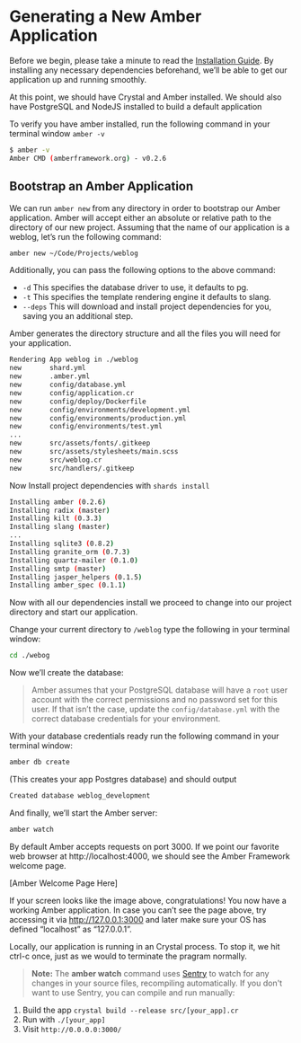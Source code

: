 # Generating a New Amber Application

Before we begin, please take a minute to read the [Installation Guide](getting-started/Installation/README.md). By installing any necessary dependencies beforehand, we’ll be able to get our application up and running smoothly.

At this point, we should have Crystal and Amber installed. We should also have PostgreSQL and NodeJS installed to build a default application

To verify you have amber installed, run the following command in your terminal window `amber -v`

```bash
$ amber -v
Amber CMD (amberframework.org) - v0.2.6
```

## Bootstrap an Amber Application

We can run `amber new` from any directory in order to bootstrap our Amber application. Amber will accept either an absolute or relative path to the directory of our new project. Assuming that the name of our application is a weblog, let’s run the following command:
 
```bash
amber new ~/Code/Projects/weblog
```

Additionally, you can pass the following options to the above command:

- `-d` This specifies the database driver to use, it defaults to pg.
- `-t` This specifies the template rendering engine it defaults to slang.
- `--deps` This will download and install project dependencies for you, saving you an additional step.

Amber generates the directory structure and all the files you will need for your application.

```bash
Rendering App weblog in ./weblog
new       shard.yml
new       .amber.yml
new       config/database.yml
new       config/application.cr
new       config/deploy/Dockerfile
new       config/environments/development.yml
new       config/environments/production.yml
new       config/environments/test.yml
...
new       src/assets/fonts/.gitkeep
new       src/assets/stylesheets/main.scss
new       src/weblog.cr
new       src/handlers/.gitkeep
```

Now Install project dependencies with `shards install`

```bash 
Installing amber (0.2.6)
Installing radix (master)
Installing kilt (0.3.3)
Installing slang (master)
...
Installing sqlite3 (0.8.2)
Installing granite_orm (0.7.3)
Installing quartz-mailer (0.1.0)
Installing smtp (master)
Installing jasper_helpers (0.1.5)
Installing amber_spec (0.1.1)
```

Now with all our dependencies install we proceed to change into our project directory and start our application.

Change your current directory to `/weblog` type the following in your terminal window:

```bash
cd ./webog
```

Now we’ll create the database:

> Amber assumes that your PostgreSQL database will have a `root` user account with the correct permissions and no password set for this user. If that isn’t the case, update the `config/database.yml` with the correct database credentials for your environment. 

With your database credentials ready run the following command in your terminal window:

```bash
amber db create
``` 

(This creates your app Postgres database) and should output 

```bash 
Created database weblog_development
```

And finally, we’ll start the Amber server:

```bash
amber watch
```
By default Amber accepts requests on port 3000. If we point our favorite web browser at http://localhost:4000, we should see the Amber Framework welcome page.

[Amber Welcome Page Here]

If your screen looks like the image above, congratulations! You now have a working Amber application. In case you can’t see the page above, try accessing it via http://127.0.0.1:3000 and later make sure your OS has defined “localhost” as “127.0.0.1”.

Locally, our application is running in an Crystal process. To stop it, we hit ctrl-c once, just as we would to terminate the pragram normally.

> **Note:** The **amber watch** command uses [Sentry](https://github.com/samueleaton/sentry) to watch for any changes in your source files, recompiling automatically. If you don't want to use Sentry, you can compile and run manually:
1. Build the app `crystal build --release src/[your_app].cr`
2. Run with `./[your_app]`
3. Visit `http://0.0.0.0:3000/`


